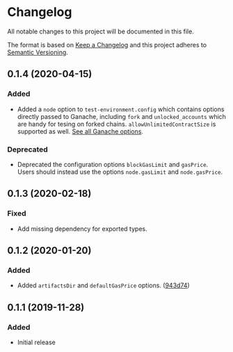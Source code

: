 # Changelog
All notable changes to this project will be documented in this file.

The format is based on [Keep a Changelog](http://keepachangelog.com/en/1.0.0/)
and this project adheres to [Semantic Versioning](http://semver.org/spec/v2.0.0.html).


## 0.1.4 (2020-04-15)
### Added
- Added a `node` option to `test-environment.config` which contains options directly passed to Ganache, including `fork` and `unlocked_accounts` which are handy for tesing on forked chains. `allowUnlimitedContractSize` is supported as well. [See all Ganache options](https://github.com/trufflesuite/ganache-cli).
### Deprecated
- Deprecated the configuration options `blockGasLimit` and `gasPrice`. Users should instead use the options `node.gasLimit` and `node.gasPrice`.

## 0.1.3 (2020-02-18)
### Fixed
 * Add missing dependency for exported types.

## 0.1.2 (2020-01-20)
### Added
 * Added `artifactsDir` and `defaultGasPrice` options. ([943d74](https://github.com/OpenZeppelin/openzeppelin-test-environment/commit/943d74))

## 0.1.1 (2019-11-28)
### Added
 * Initial release
